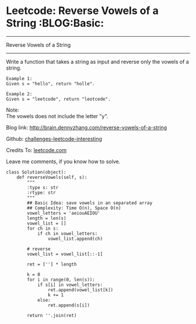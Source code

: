 # Leetcode: Reverse Vowels of a String     :BLOG:Basic:


---

Reverse Vowels of a String  

---

Write a function that takes a string as input and reverse only the vowels of a string.  

    Example 1:
    Given s = "hello", return "holle".

    Example 2:
    Given s = "leetcode", return "leotcede".

Note:  
The vowels does not include the letter "y".  

Blog link: <http://brain.dennyzhang.com/reverse-vowels-of-a-string>  

Github: [challenges-leetcode-interesting](https://github.com/DennyZhang/challenges-leetcode-interesting/tree/master/reverse-vowels-of-a-string)  

Credits To: [leetcode.com](https://leetcode.com/problems/reverse-vowels-of-a-string/description)  

Leave me comments, if you know how to solve.  

    class Solution(object):
        def reverseVowels(self, s):
            """
            :type s: str
            :rtype: str
            """
            ## Basic Idea: save vowels in an separated array
            ## Complexity: Time O(n), Space O(n)
            vowel_letters = 'aeiouAEIOU'
            length = len(s)
            vowel_list = []
            for ch in s:
                if ch in vowel_letters:
                    vowel_list.append(ch)
    
            # reverse
            vowel_list = vowel_list[::-1]
    
            ret = [''] * length
    
            k = 0
            for i in range(0, len(s)):
                if s[i] in vowel_letters:
                    ret.append(vowel_list[k])
                    k += 1
                else:
                    ret.append(s[i])
    
            return ''.join(ret)